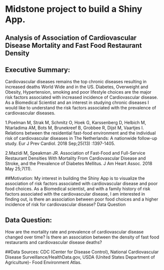 
# Midstone project to build a Shiny App. 

## Analysis of Association of Cardiovascular Disease Mortality and Fast Food Restaurant Density


## Executive Summary:

Cardiovascular diseases remains the top chronic diseases resulting in increased deaths World Wide and in the US. Diabetes, Overweight and Obesity, Hypertension, smoking and poor lifestyle choices are the major risk factors associated with increased incidence of Cardiovascular disease. As a Biomedical  Scientist and an interest in studying chronic diseases  I would like to understand the risk factors associated with the prevalence of cardiovascular diseases. 



1.Poelman M, Strak M, Schmitz O, Hoek G, Karssenberg D, Helbich M, Ntarladima AM, Bots M, Brunekreef B, Grobbee R, Dijst M, Vaartjes I. Relations between the residential fast-food environment and the individual risk of cardiovascular diseases in The Netherlands: A nationwide follow-up study. Eur J Prev Cardiol. 2018 Sep;25(13) :1397-1405. 

2.Mazidi M, Speakman JR. Association of Fast-Food and Full-Service Restaurant Densities With Mortality From Cardiovascular Disease and Stroke, and the Prevalence of Diabetes Mellitus. J Am Heart Assoc. 2018 May 25;7(11). 


##Motivation:
My interest in building the Shiny App is to visualize the association of risk factors associated with cardiovascular disease and poor food choices. 
As a Biomedical scientist, and with a family history of risk factors associated with the cardiovascular disease, I am interested in finding out, is there an association between poor food choices and a higher incidence of risk for cardiovascular disease? 
Data Question

## Data Question: 
How are the mortality rate and prevalence of cardiovascular disease changed over time?
Is there an association between the density of fast food restaurants and  cardiovascular disease deaths? 


##Data Sources:
CDC (Center for Disease Control), National Cardiovascular Disease Surveillance/HealthData.gov, USDA (United States Department of Agriculture)- Food Environment Atlas. 

